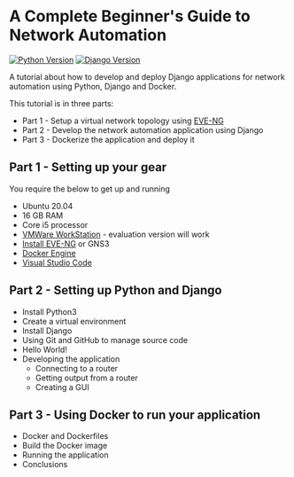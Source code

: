 # A Complete Beginner's Guide to Network Automation

[![Python Version](https://img.shields.io/badge/python-3.6.2-brightgreen.svg)](https://python.org)
[![Django Version](https://img.shields.io/badge/django-3.2-brightgreen.svg)](https://djangoproject.com)

A tutorial about how to develop and deploy Django applications for network automation using Python, Django and Docker. 

This tutorial is in three parts:
* Part 1 - Setup a virtual network topology using [EVE-NG](https://eve-ng.net)
* Part 2 - Develop the network automation application using Django
* Part 3 - Dockerize the application and deploy it

## Part 1 - Setting up your gear
You require the below to get up and running
- Ubuntu 20.04
- 16 GB RAM
- Core i5 processor
- [VMWare WorkStation](https://www.vmware.com/products/workstation-pro/workstation-pro-evaluation.html?ClickID=cwvvnwwxxin77esqe47vxififq4sqxkeanea) - evaluation version will work
- [Install EVE-NG](https://www.brianlinkletter.com/2017/02/how-to-set-up-the-eve-ng-network-emulator-on-a-linux-system/) or GNS3
- [Docker Engine](https://docs.docker.com/engine/install/ubuntu/)
- [Visual Studio Code](https://code.visualstudio.com/)

## Part 2 - Setting up Python and Django
- Install Python3
- Create a virtual environment
- Install Django
- Using Git and GitHub to manage source code
- Hello World!
- Developing the application
    - Connecting to a router
    - Getting output from a router
    - Creating a GUI

## Part 3 - Using Docker to run your application
- Docker and Dockerfiles
- Build the Docker image
- Running the application
- Conclusions 